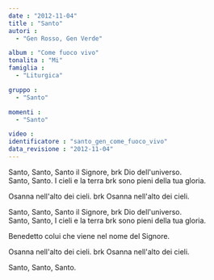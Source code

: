 ```yaml
---
date : "2012-11-04"
title : "Santo"
autori : 
  - "Gen Rosso, Gen Verde"

album : "Come fuoco vivo"
tonalita : "Mi"
famiglia : 
  - "Liturgica"

gruppo : 
  - "Santo"

momenti : 
  - "Santo"

video : 
identificatore : "santo_gen_come_fuoco_vivo"
data_revisione : "2012-11-04"
---
```

  
  
  
  
  
  
  
  
  
  
Santo, Santo, Santo il Signore, brk Dio dell'universo.  
Santo, Santo. I cieli e la terra brk sono pieni della tua gloria.  
  
Osanna nell'alto dei cieli.  brk Osanna nell'alto dei cieli.  
  
Santo, Santo, Santo il Signore, brk Dio dell'universo.  
Santo, Santo, I cieli e la terra brk sono pieni della tua gloria.  
  
Benedetto colui che viene nel nome del Signore.  
  
Osanna nell'alto dei cieli.  brk Osanna nell'alto dei cieli.  
  
Santo, Santo, Santo.  
  
  
  
  
  
